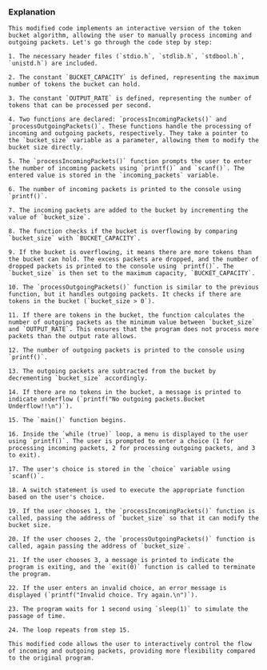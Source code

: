 ### Explanation
    This modified code implements an interactive version of the token bucket algorithm, allowing the user to manually process incoming and outgoing packets. Let's go through the code step by step:

    1. The necessary header files (`stdio.h`, `stdlib.h`, `stdbool.h`, `unistd.h`) are included.

    2. The constant `BUCKET_CAPACITY` is defined, representing the maximum number of tokens the bucket can hold.

    3. The constant `OUTPUT_RATE` is defined, representing the number of tokens that can be processed per second.

    4. Two functions are declared: `processIncomingPackets()` and `processOutgoingPackets()`. These functions handle the processing of incoming and outgoing packets, respectively. They take a pointer to the `bucket_size` variable as a parameter, allowing them to modify the bucket size directly.

    5. The `processIncomingPackets()` function prompts the user to enter the number of incoming packets using `printf()` and `scanf()`. The entered value is stored in the `incoming_packets` variable.

    6. The number of incoming packets is printed to the console using `printf()`.

    7. The incoming packets are added to the bucket by incrementing the value of `bucket_size`.

    8. The function checks if the bucket is overflowing by comparing `bucket_size` with `BUCKET_CAPACITY`.

    9. If the bucket is overflowing, it means there are more tokens than the bucket can hold. The excess packets are dropped, and the number of dropped packets is printed to the console using `printf()`. The `bucket_size` is then set to the maximum capacity, `BUCKET_CAPACITY`.

    10. The `processOutgoingPackets()` function is similar to the previous function, but it handles outgoing packets. It checks if there are tokens in the bucket (`bucket_size > 0`).

    11. If there are tokens in the bucket, the function calculates the number of outgoing packets as the minimum value between `bucket_size` and `OUTPUT_RATE`. This ensures that the program does not process more packets than the output rate allows.

    12. The number of outgoing packets is printed to the console using `printf()`.

    13. The outgoing packets are subtracted from the bucket by decrementing `bucket_size` accordingly.

    14. If there are no tokens in the bucket, a message is printed to indicate underflow (`printf("No outgoing packets.Bucket Underflow!!\n")`).

    15. The `main()` function begins.

    16. Inside the `while (true)` loop, a menu is displayed to the user using `printf()`. The user is prompted to enter a choice (1 for processing incoming packets, 2 for processing outgoing packets, and 3 to exit).

    17. The user's choice is stored in the `choice` variable using `scanf()`.

    18. A switch statement is used to execute the appropriate function based on the user's choice.

    19. If the user chooses 1, the `processIncomingPackets()` function is called, passing the address of `bucket_size` so that it can modify the bucket size.

    20. If the user chooses 2, the `processOutgoingPackets()` function is called, again passing the address of `bucket_size`.

    21. If the user chooses 3, a message is printed to indicate the program is exiting, and the `exit(0)` function is called to terminate the program.

    22. If the user enters an invalid choice, an error message is displayed (`printf("Invalid choice. Try again.\n")`).

    23. The program waits for 1 second using `sleep(1)` to simulate the passage of time.

    24. The loop repeats from step 15.

    This modified code allows the user to interactively control the flow of incoming and outgoing packets, providing more flexibility compared to the original program.